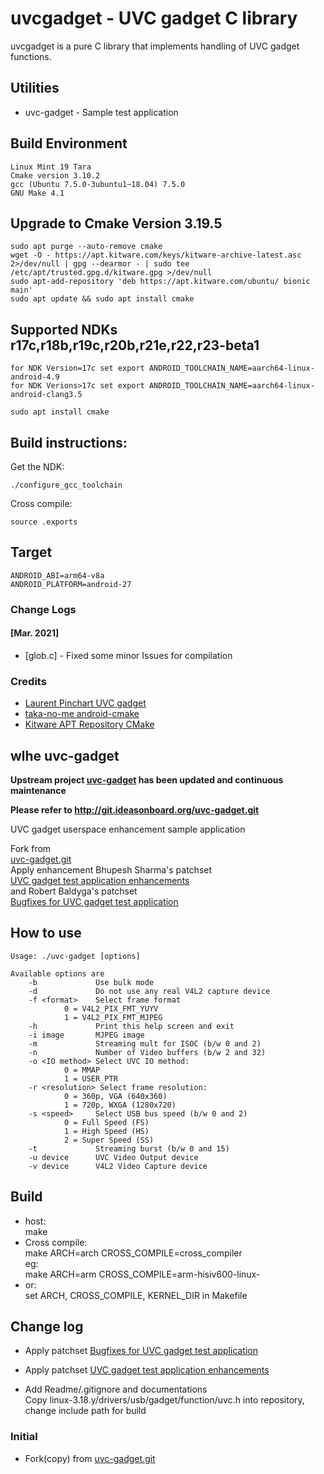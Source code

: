 # uvcgadget - UVC gadget C library

uvcgadget is a pure C library that implements handling of UVC gadget functions.


## Utilities

- uvc-gadget - Sample test application

## Build Environment
```
Linux Mint 19 Tara
Cmake version 3.10.2
gcc (Ubuntu 7.5.0-3ubuntu1~18.04) 7.5.0
GNU Make 4.1
```

## Upgrade to Cmake Version 3.19.5
```
sudo apt purge --auto-remove cmake
wget -O - https://apt.kitware.com/keys/kitware-archive-latest.asc 2>/dev/null | gpg --dearmor - | sudo tee /etc/apt/trusted.gpg.d/kitware.gpg >/dev/null
sudo apt-add-repository 'deb https://apt.kitware.com/ubuntu/ bionic main'
sudo apt update && sudo apt install cmake
```

## Supported NDKs r17c,r18b,r19c,r20b,r21e,r22,r23-beta1
```
for NDK Version=17c set export ANDROID_TOOLCHAIN_NAME=aarch64-linux-android-4.9
for NDK Verions>17c set export ANDROID_TOOLCHAIN_NAME=aarch64-linux-android-clang3.5
```
```
sudo apt install cmake
```

## Build instructions:

Get the NDK:
```
./configure_gcc_toolchain
```

Cross compile:
```
source .exports
```

## Target
```
ANDROID_ABI=arm64-v8a
ANDROID_PLATFORM=android-27
```

### Change Logs
#### [Mar. 2021]

* [glob.c] - Fixed some minor Issues for compilation

### Credits
* [Laurent Pinchart UVC gadget](https://git.ideasonboard.org/uvc-gadget.git)
* [taka-no-me android-cmake](https://github.com/taka-no-me/android-cmake)
* [Kitware APT Repository CMake](https://apt.kitware.com)

## wlhe uvc-gadget

**Upstream project [uvc-gadget](http://git.ideasonboard.org/uvc-gadget.git) has been updated and continuous maintenance**

**Please refer to http://git.ideasonboard.org/uvc-gadget.git**

UVC gadget userspace enhancement sample application

Fork from  
[uvc-gadget.git](http://git.ideasonboard.org/uvc-gadget.git)  
Apply enhancement Bhupesh Sharma's patchset  
[UVC gadget test application enhancements](https://www.spinics.net/lists/linux-usb/msg84376.html)  
and Robert Baldyga's patchset  
[Bugfixes for UVC gadget test application](https://www.spinics.net/lists/linux-usb/msg99220.html)  

## How to use

    Usage: ./uvc-gadget [options]
    
    Available options are
        -b             Use bulk mode
        -d             Do not use any real V4L2 capture device
        -f <format>    Select frame format
                0 = V4L2_PIX_FMT_YUYV
                1 = V4L2_PIX_FMT_MJPEG
        -h             Print this help screen and exit
        -i image       MJPEG image
        -m             Streaming mult for ISOC (b/w 0 and 2)
        -n             Number of Video buffers (b/w 2 and 32)
        -o <IO method> Select UVC IO method:
                0 = MMAP
                1 = USER_PTR
        -r <resolution> Select frame resolution:
                0 = 360p, VGA (640x360)
                1 = 720p, WXGA (1280x720)
        -s <speed>     Select USB bus speed (b/w 0 and 2)
                0 = Full Speed (FS)
                1 = High Speed (HS)
                2 = Super Speed (SS)
        -t             Streaming burst (b/w 0 and 15)
        -u device      UVC Video Output device
        -v device      V4L2 Video Capture device

## Build  

- host:  
    make
- Cross compile:  
    make ARCH=arch CROSS_COMPILE=cross_compiler  
    eg:  
    make ARCH=arm CROSS_COMPILE=arm-hisiv600-linux-  
- or:  
    set ARCH, CROSS_COMPILE, KERNEL_DIR in Makefile

## Change log

- Apply patchset [Bugfixes for UVC gadget test application](https://www.spinics.net/lists/linux-usb/msg99220.html)  

- Apply patchset [UVC gadget test application enhancements](https://www.spinics.net/lists/linux-usb/msg84376.html)  

- Add Readme/.gitignore and documentations  
  Copy linux-3.18.y/drivers/usb/gadget/function/uvc.h into repository, change include path for build

### Initial

- Fork(copy) from [uvc-gadget.git](http://git.ideasonboard.org/uvc-gadget.git)
